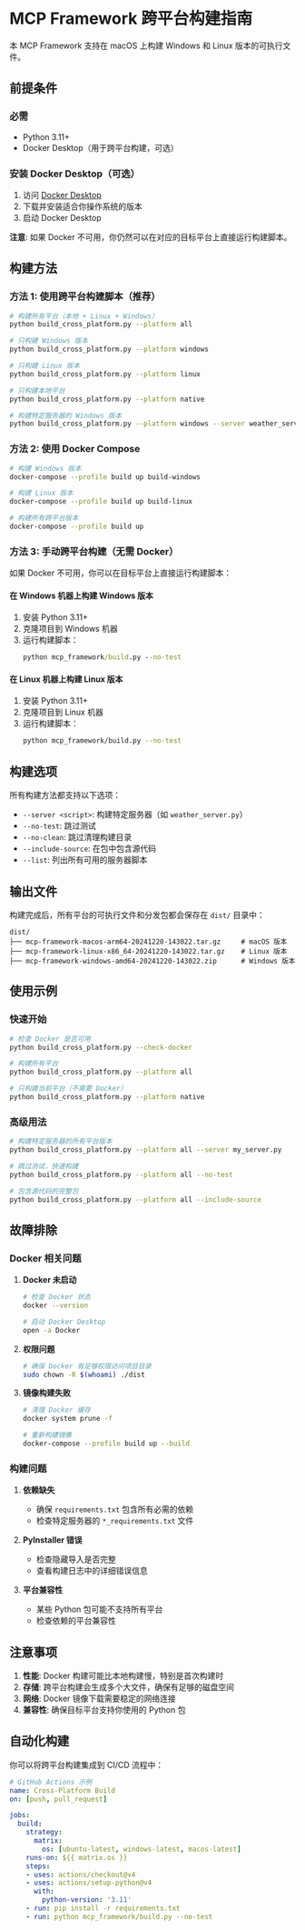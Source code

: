 # MCP Framework 跨平台构建指南

本 MCP Framework 支持在 macOS 上构建 Windows 和 Linux 版本的可执行文件。

## 前提条件

### 必需
- Python 3.11+
- Docker Desktop（用于跨平台构建，可选）

### 安装 Docker Desktop（可选）
1. 访问 [Docker Desktop](https://www.docker.com/products/docker-desktop)
2. 下载并安装适合你操作系统的版本
3. 启动 Docker Desktop

**注意**: 如果 Docker 不可用，你仍然可以在对应的目标平台上直接运行构建脚本。

## 构建方法

### 方法 1: 使用跨平台构建脚本（推荐）

```bash
# 构建所有平台（本地 + Linux + Windows）
python build_cross_platform.py --platform all

# 只构建 Windows 版本
python build_cross_platform.py --platform windows

# 只构建 Linux 版本
python build_cross_platform.py --platform linux

# 只构建本地平台
python build_cross_platform.py --platform native

# 构建特定服务器的 Windows 版本
python build_cross_platform.py --platform windows --server weather_server.py
```

### 方法 2: 使用 Docker Compose

```bash
# 构建 Windows 版本
docker-compose --profile build up build-windows

# 构建 Linux 版本
docker-compose --profile build up build-linux

# 构建所有跨平台版本
docker-compose --profile build up
```

### 方法 3: 手动跨平台构建（无需 Docker）

如果 Docker 不可用，你可以在目标平台上直接运行构建脚本：

#### 在 Windows 机器上构建 Windows 版本
1. 安装 Python 3.11+
2. 克隆项目到 Windows 机器
3. 运行构建脚本：
   ```cmd
   python mcp_framework/build.py --no-test
   ```

#### 在 Linux 机器上构建 Linux 版本
1. 安装 Python 3.11+
2. 克隆项目到 Linux 机器
3. 运行构建脚本：
   ```bash
   python mcp_framework/build.py --no-test
   ```

## 构建选项

所有构建方法都支持以下选项：

- `--server <script>`: 构建特定服务器（如 `weather_server.py`）
- `--no-test`: 跳过测试
- `--no-clean`: 跳过清理构建目录
- `--include-source`: 在包中包含源代码
- `--list`: 列出所有可用的服务器脚本

## 输出文件

构建完成后，所有平台的可执行文件和分发包都会保存在 `dist/` 目录中：

```
dist/
├── mcp-framework-macos-arm64-20241220-143022.tar.gz     # macOS 版本
├── mcp-framework-linux-x86_64-20241220-143022.tar.gz    # Linux 版本
├── mcp-framework-windows-amd64-20241220-143022.zip      # Windows 版本
```

## 使用示例

### 快速开始

```bash
# 检查 Docker 是否可用
python build_cross_platform.py --check-docker

# 构建所有平台
python build_cross_platform.py --platform all

# 只构建当前平台（不需要 Docker）
python build_cross_platform.py --platform native
```

### 高级用法

```bash
# 构建特定服务器的所有平台版本
python build_cross_platform.py --platform all --server my_server.py

# 跳过测试，快速构建
python build_cross_platform.py --platform all --no-test

# 包含源代码的完整包
python build_cross_platform.py --platform all --include-source
```

## 故障排除

### Docker 相关问题

1. **Docker 未启动**
   ```bash
   # 检查 Docker 状态
   docker --version
   
   # 启动 Docker Desktop
   open -a Docker
   ```

2. **权限问题**
   ```bash
   # 确保 Docker 有足够权限访问项目目录
   sudo chown -R $(whoami) ./dist
   ```

3. **镜像构建失败**
   ```bash
   # 清理 Docker 缓存
   docker system prune -f
   
   # 重新构建镜像
   docker-compose --profile build up --build
   ```

### 构建问题

1. **依赖缺失**
   - 确保 `requirements.txt` 包含所有必需的依赖
   - 检查特定服务器的 `*_requirements.txt` 文件

2. **PyInstaller 错误**
   - 检查隐藏导入是否完整
   - 查看构建日志中的详细错误信息

3. **平台兼容性**
   - 某些 Python 包可能不支持所有平台
   - 检查依赖的平台兼容性

## 注意事项

1. **性能**: Docker 构建可能比本地构建慢，特别是首次构建时
2. **存储**: 跨平台构建会生成多个大文件，确保有足够的磁盘空间
3. **网络**: Docker 镜像下载需要稳定的网络连接
4. **兼容性**: 确保目标平台支持你使用的 Python 包

## 自动化构建

你可以将跨平台构建集成到 CI/CD 流程中：

```yaml
# GitHub Actions 示例
name: Cross-Platform Build
on: [push, pull_request]

jobs:
  build:
    strategy:
      matrix:
        os: [ubuntu-latest, windows-latest, macos-latest]
    runs-on: ${{ matrix.os }}
    steps:
    - uses: actions/checkout@v4
    - uses: actions/setup-python@v4
      with:
        python-version: '3.11'
    - run: pip install -r requirements.txt
    - run: python mcp_framework/build.py --no-test
```